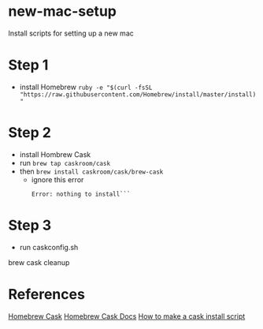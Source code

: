 # new-mac-setup
Install scripts for setting up a new mac

# Step 1
- install Homebrew
`ruby -e "$(curl -fsSL "https://raw.githubusercontent.com/Homebrew/install/master/install)"`

# Step 2
- install Hombrew Cask
- run `brew tap caskroom/cask`
- then `brew install caskroom/cask/brew-cask`
    - ignore this error
        ```Error: No available Cask for caskroom/cask/brew-cask
        Error: nothing to install```

# Step 3
- run caskconfig.sh







brew cask cleanup

# References
[Homebrew Cask](https://caskroom.github.io/)
[Homebrew Cask Docs](https://github.com/caskroom/homebrew-cask#learn-more)
[How to make a cask install script](http://lifehacker.com/how-to-make-your-own-bulk-app-installer-for-os-x-1586252163)



